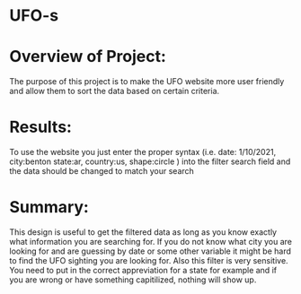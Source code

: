 # UFO-s

# Overview of Project: 
The purpose of this project is to make the UFO website more user friendly and allow them to sort the data based on certain criteria. 


# Results: 
To use the website you just enter the proper syntax (i.e. date: 1/10/2021, city:benton state:ar, country:us, shape:circle ) into the filter search field and the data should be changed to match your search 


# Summary: 
This design is useful to get the filtered data as long as you know exactly what information you are searching for. If you do not know what city you are looking for and are guessing by date or some other variable it might be hard to find the UFO sighting you are looking for. Also this filter is very sensitive. You need to put in the correct appreviation for a state for example and if you are wrong or have something capitilized, nothing will show up. 